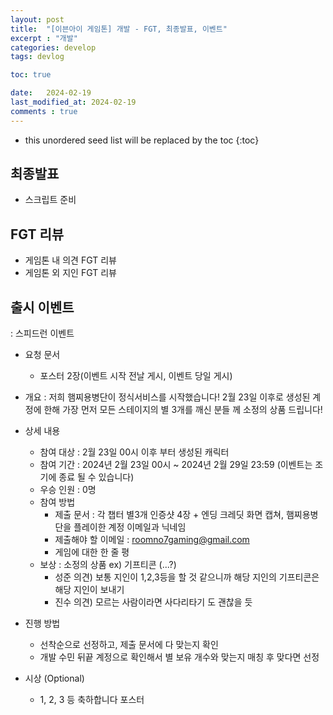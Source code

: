 ```yaml
---
layout: post
title:  "[이븐아이 게임톤] 개발 - FGT, 최종발표, 이벤트"
excerpt : "개발"
categories: develop
tags: devlog

toc: true

date:   2024-02-19
last_modified_at: 2024-02-19
comments : true
---
```

* this unordered seed list will be replaced by the toc
{:toc}

## 최종발표
- 스크립트 준비

## FGT 리뷰
- 게임톤 내 의견 FGT 리뷰
- 게임톤 외 지인 FGT 리뷰

## 출시 이벤트
: 스피드런 이벤트

- 요청 문서
  - 포스터 2장(이벤트 시작 전날 게시, 이벤트 당일 게시)

- 개요
: 저희 햄찌용병단이 정식서비스를 시작했습니다! 2월 23일 이후로 생성된 계정에 한해 가장 먼저 모든 스테이지의 별 3개를 깨신 분들 께 소정의 상품 드립니다!
- 상세 내용
  - 참여 대상 : 2월 23일 00시 이후 부터 생성된 캐릭터
  - 참여 기간 : 2024년 2월 23일 00시 ~ 2024년 2월 29일 23:59 (이벤트는 조기에 종료 될 수 있습니다)
  - 우승 인원 : 0명 
  - 참여 방법
    - 제출 문서 : 각 챕터 별3개 인증샷 4장 + 엔딩 크레딧 화면 캡쳐, 햄찌용병단을 플레이한 계정 이메일과 닉네임
    - 제출해야 할 이메일 : roomno7gaming@gmail.com
    - 게임에 대한 한 줄 평
  - 보상 : 소정의 상품 ex) 기프티콘 (...?)
    - 성준 의견) 보통 지인이 1,2,3등을 할 것 같으니까 해당 지인의 기프티콘은 해당 지인이 보내기
    - 진수 의견) 모르는 사람이라면 사다리타기 도 괜찮을 듯

- 진행 방법
  - 선착순으로 선정하고, 제출 문서에 다 맞는지 확인
  - 개발 수민 뒤끝 계정으로 확인해서 별 보유 개수와 맞는지 매칭 후 맞다면 선정

- 시상 (Optional)
  - 1, 2, 3 등 축하합니다 포스터